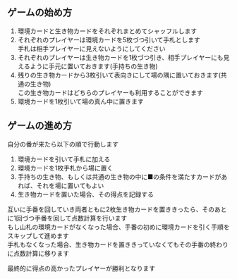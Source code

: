 ゲームの始め方
--------------
1. 環境カードと生き物カードをそれぞれまとめてシャッフルします
2. それぞれのプレイヤーは環境カードを5枚づつ引いて手札とします  
   手札は相手プレイヤーに見えないようにしてください
3. それぞれのプレイヤーは生き物カードを1枚づつ引き、相手プレイヤーにも見えるように手元に置いておきます(手持ちの生き物)
4. 残りの生き物カードから3枚引いて表向きにして場の隅に置いておきます(共通の生き物)  
   この生き物カードはどちらのプレイヤーも利用することができます
5. 環境カードを1枚引いて場の真ん中に置きます

ゲームの進め方
--------------
自分の番が来たら以下の順で行動します
1. 環境カードを引いて手札に加える
2. 環境カードを1枚手札から場に置く
3. 手持ちの生き物、もしくは共通の生き物の中に■の条件を満たすカードがあれば、それを場に置いてもよい
4. 生き物カードを置いた場合、その得点を記録する

互いに手番を回していき両者ともに2枚生き物カードを置ききったら、そのあとに1回づつ手番を回して点数計算を行います  
もし山札の環境カードがなくなった場合、手番の初めに環境カードを引く手順をスキップして進めます  
手札もなくなった場合、生き物カードを置ききっていなくてもその手番の終わりに点数計算に移ります  

最終的に得点の高かったプレイヤーが勝利となります

